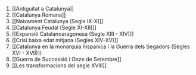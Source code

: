 1. [[Antiguitat a Catalunya]]
2. [[Catalunya Romana]]
3. [[Naixament Catalunya (Segle IX-X)]]
4. [[Catalunya Feudal (Segle XI-XII)]]
5. [[Expansió Catalanoaragonesa (Segle XIII - XIV)]]
6. [[Crisi baixa edat mitjana (Segles XIV-XV)]]
7. [[Catalunya en la monarquia hispanica i la Guerra dels Segadors (Segles XVI - XVII)]]
8. [[Guerra de Successió i Onze de Setembre]]
9. [[Les transformacions del segle XVIII]]